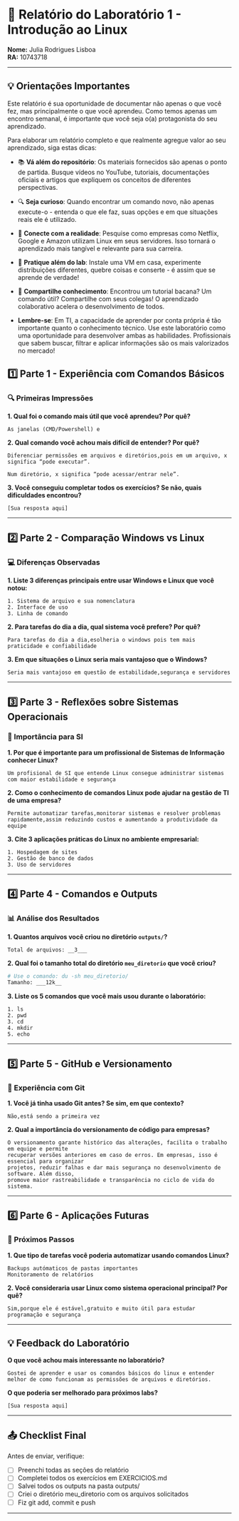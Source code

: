# 📝 Relatório do Laboratório 1 - Introdução ao Linux

**Nome:** Julia Rodrigues Lisboa  
**RA:** 10743718  

---

## 💡 Orientações Importantes
Este relatório é sua oportunidade de documentar não apenas o que você fez, mas principalmente o que você aprendeu. Como temos apenas um encontro semanal, é importante que você seja o(a) protagonista do seu aprendizado.

Para elaborar um relatório completo e que realmente agregue valor ao seu aprendizado, siga estas dicas:

- 📚 **Vá além do repositório**: Os materiais fornecidos são apenas o ponto de partida. Busque vídeos no YouTube, tutoriais, documentações oficiais e artigos que expliquem os conceitos de diferentes perspectivas.
- 🔍 **Seja curioso**: Quando encontrar um comando novo, não apenas execute-o - entenda o que ele faz, suas opções e em que situações reais ele é utilizado.
- 💭 **Conecte com a realidade**: Pesquise como empresas como Netflix, Google e Amazon utilizam Linux em seus servidores. Isso tornará o aprendizado mais tangível e relevante para sua carreira.
- 🎯 **Pratique além do lab**: Instale uma VM em casa, experimente distribuições diferentes, quebre coisas e conserte - é assim que se aprende de verdade!
- 🤝 **Compartilhe conhecimento**: Encontrou um tutorial bacana? Um comando útil? Compartilhe com seus colegas! O aprendizado colaborativo acelera o desenvolvimento de todos.

- **Lembre-se**: Em TI, a capacidade de aprender por conta própria é tão importante quanto o conhecimento técnico. Use este laboratório como uma oportunidade para desenvolver ambas as habilidades. Profissionais que sabem buscar, filtrar e aplicar informações são os mais valorizados no mercado!

## 1️⃣ Parte 1 - Experiência com Comandos Básicos

### 🔍 Primeiras Impressões

**1. Qual foi o comando mais útil que você aprendeu? Por quê?**

```
As janelas (CMD/Powershell) e 
```

**2. Qual comando você achou mais difícil de entender? Por quê?**

```
Diferenciar permissões em arquivos e diretórios,pois em um arquivo, x significa “pode executar”.

Num diretório, x significa “pode acessar/entrar nele”.
```

**3. Você conseguiu completar todos os exercícios? Se não, quais dificuldades encontrou?**

```
[Sua resposta aqui]
```

---

## 2️⃣ Parte 2 - Comparação Windows vs Linux

### 💻 Diferenças Observadas

**1. Liste 3 diferenças principais entre usar Windows e Linux que você notou:**

```
1. Sistema de arquivo e sua nomenclatura 
2. Interface de uso 
3. Linha de comando 
```

**2. Para tarefas do dia a dia, qual sistema você prefere? Por quê?**

```
Para tarefas do dia a dia,esolheria o windows pois tem mais praticidade e confiabilidade
```

**3. Em que situações o Linux seria mais vantajoso que o Windows?**

```
Seria mais vantajoso em questão de estabilidade,segurança e servidores
```

---

## 3️⃣ Parte 3 - Reflexões sobre Sistemas Operacionais

### 🎯 Importância para SI

**1. Por que é importante para um profissional de Sistemas de Informação conhecer Linux?**

```
Um profisional de SI que entende Linux consegue administrar sistemas com maior estabilidade e segurança 

```

**2. Como o conhecimento de comandos Linux pode ajudar na gestão de TI de uma empresa?**

```
Permite automatizar tarefas,monitorar sistemas e resolver problemas rapidamente,assim reduzindo custos e aumentando a produtividade da equipe 
```

**3. Cite 3 aplicações práticas do Linux no ambiente empresarial:**

```
1. Hospedagem de sites
2. Gestão de banco de dados 
3. Uso de servidores
```

---

## 4️⃣ Parte 4 - Comandos e Outputs

### 📊 Análise dos Resultados

**1. Quantos arquivos você criou no diretório `outputs/`?**

```
Total de arquivos: __3___
```

**2. Qual foi o tamanho total do diretório `meu_diretorio` que você criou?**

```bash
# Use o comando: du -sh meu_diretorio/
Tamanho: ___12k__
```

**3. Liste os 5 comandos que você mais usou durante o laboratório:**

```
1. ls
2. pwd
3. cd
4. mkdir
5. echo
```

---

## 5️⃣ Parte 5 - GitHub e Versionamento

### 🔧 Experiência com Git

**1. Você já tinha usado Git antes? Se sim, em que contexto?**

```
Não,está sendo a primeira vez 
```

**2. Qual a importância do versionamento de código para empresas?**

```
O versionamento garante histórico das alterações, facilita o trabalho em equipe e permite 
recuperar versões anteriores em caso de erros. Em empresas, isso é essencial para organizar 
projetos, reduzir falhas e dar mais segurança no desenvolvimento de software. Além disso, 
promove maior rastreabilidade e transparência no ciclo de vida do sistema.
```

---

## 6️⃣ Parte 6 - Aplicações Futuras

### 🚀 Próximos Passos

**1. Que tipo de tarefas você poderia automatizar usando comandos Linux?**

```
Backups autómaticos de pastas importantes
Monitoramento de relatórios 
```

**2. Você consideraria usar Linux como sistema operacional principal? Por quê?**

```
Sim,porque ele é estável,gratuito e muito útil para estudar programação e segurança 
```

---

## 💡 Feedback do Laboratório

**O que você achou mais interessante no laboratório?**

```
Gostei de aprender e usar os comandos básicos do linux e entender melhor de como funcionam as permissões de arquivos e diretórios.
```

**O que poderia ser melhorado para próximos labs?**

```
[Sua resposta aqui]
```

---

## 📤 Checklist Final

Antes de enviar, verifique:

- [ ] Preenchi todas as seções do relatório
- [ ] Completei todos os exercícios em EXERCICIOS.md
- [ ] Salvei todos os outputs na pasta outputs/
- [ ] Criei o diretório meu_diretorio com os arquivos solicitados
- [ ] Fiz git add, commit e push

---
